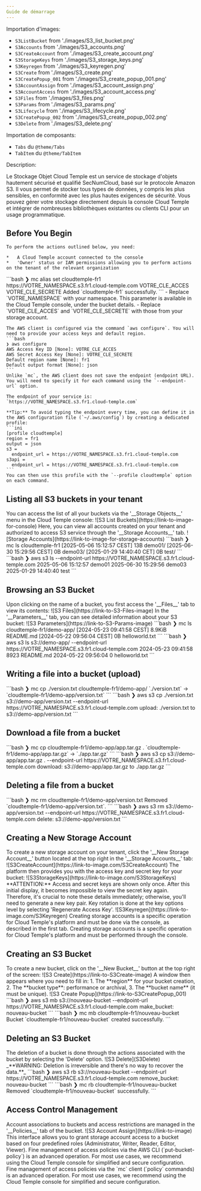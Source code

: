 ```yaml
---
Guide de démarrage
---
```


Importation d'images:

- `S3ListBucket` from './images/S3_list_bucket.png'
- `S3Accounts` from './images/S3_accounts.png'
- `S3CreateAccount` from './images/S3_create_account.png'
- `S3StorageKeys` from './images/S3_storage_keys.png'
- `S3Keyregen` from './images/S3_keyregen.png'
- `S3Create` from './images/S3_create.png'
- `S3CreatePopup_001` from './images/S3_create_popup_001.png'
- `S3AccountAssign` from './images/S3_account_assign.png'
- `S3AccountAccess` from './images/S3_account_access.png'
- `S3Files` from './images/S3_files.png'
- `S3Params` from './images/S3_params.png'
- `S3Lifecycle` from './images/S3_lifecycle.png'
- `S3CreatePopup_002` from './images/S3_create_popup_002.png'
- `S3Delete` from './images/S3_delete.png'

Importation de composants:

- `Tabs` du `@theme/Tabs`
- `TabItem` du `@theme/TabItem`

Description:

Le Stockage Objet Cloud Temple est un service de stockage d'objets hautement sécurisé et qualifié SecNumCloud, basé sur le protocole Amazon S3. Il vous permet de stocker tous types de données, y compris les plus sensibles, en conformité avec les plus hautes exigences de sécurité. Vous pouvez gérer votre stockage directement depuis la console Cloud Temple et intégrer de nombreuses bibliothèques existantes ou clients CLI pour un usage programmatique.

## Before You Begin

<Tabs>
  <TabItem value="Console Cloud Temple" label="Console Cloud Temple" default>

    To perform the actions outlined below, you need:

    *   A Cloud Temple account connected to the console
    *   'Owner' status or IAM permissions allowing you to perform actions on the tenant of the relevant organization

  </TabItem>
  <TabItem value="MC CLI" label="MC CLI">
    ```bash
    ❯ mc alias set cloudtemple-fr1 https://VOTRE_NAMESPACE.s3.fr1.cloud-temple.com VOTRE_CLE_ACCES VOTRE_CLE_SECRETE
    Added `cloudtemple-fr1` successfully.
    ```
    - Replace `VOTRE_NAMESPACE` with your namespace. This parameter is available in the Cloud Temple console, under the bucket details.
    - Replace `VOTRE_CLE_ACCES` and `VOTRE_CLE_SECRETE` with those from your storage account.

  </TabItem>
  <TabItem value="AWS CLI" label="AWS CLI">

    The AWS client is configured via the command `aws configure`. You will need to provide your access keys and default region.
    ```bash
    ❯ aws configure
    AWS Access Key ID [None]: VOTRE_CLE_ACCES
    AWS Secret Access Key [None]: VOTRE_CLE_SECRETE
    Default region name [None]: fr1
    Default output format [None]: json
    ```
    Unlike `mc`, the AWS client does not save the endpoint (endpoint URL). You will need to specify it for each command using the `--endpoint-url` option.

    The endpoint of your service is: `https://VOTRE_NAMESPACE.s3.fr1.cloud-temple.com`

    **Tip:** To avoid typing the endpoint every time, you can define it in the AWS configuration file (`~/.aws/config`) by creating a dedicated profile:
    ```ini
    [profile cloudtemple]
    region = fr1
    output = json
    s3 =
      endpoint_url = https://VOTRE_NAMESPACE.s3.fr1.cloud-temple.com
    s3api =
      endpoint_url = https://VOTRE_NAMESPACE.s3.fr1.cloud-temple.com
    ```
    You can then use this profile with the `--profile cloudtemple` option on each command.


  </TabItem>

</Tabs>

## Listing all S3 buckets in your tenant

<Tabs>
  <TabItem value="Console Cloud Temple" label="Console Cloud Temple" default>
    You can access the list of all your buckets via the '__Storage Objects__' menu in the Cloud Temple console:
    ![S3 List Buckets](https://link-to-image-for-console)
    Here, you can view all accounts created on your tenant and authorized to access S3 service through the '__Storage Accounts__' tab.
    ![Storage Accounts](https://link-to-image-for-storage-accounts)
  </TabItem>
  <TabItem value="MC CLI" label="MC CLI">
    ```bash
    ❯ mc ls cloudtemple-fr1
    [2025-05-06 15:12:57 CEST]     13B demo01/
    [2025-06-30 15:29:56 CEST]      0B demo03/
    [2025-01-29 14:40:40 CET]      0B test/
    ```
  </TabItem>
  <TabItem value="AWS CLI" label="AWS CLI">
    ```bash
    ❯ aws s3 ls --endpoint-url https://VOTRE_NAMESPACE.s3.fr1.cloud-temple.com
    2025-05-06 15:12:57 demo01
    2025-06-30 15:29:56 demo03
    2025-01-29 14:40:40 test
    ```
  </TabItem>

</Tabs>

## Browsing an S3 Bucket
<Tabs>
  <TabItem value="Console Cloud Temple" label="Console Cloud Temple" default>
    Upon clicking on the name of a bucket, you first access the '__Files__' tab to view its contents:
    ![S3 Files](https://link-to-S3-Files-image)
    In the '__Parameters__' tab, you can see detailed information about your S3 bucket:
    ![S3 Parameters](https://link-to-S3-Params-image)
  </TabItem>
  <TabItem value="MC CLI" label="MC CLI">
    ```bash
    ❯ mc ls cloudtemple-fr1/demo-app/
    [2024-05-23 09:41:58 CEST] 8.9KiB README.md
    [2024-05-22 09:56:04 CEST]      0B helloworld.txt
    ```
  </TabItem>

  <TabItem value="AWS CLI" label="AWS CLI">
    ```bash
    ❯ aws s3 ls s3://demo-app/ --endpoint-url https://VOTRE_NAMESPACE.s3.fr1.cloud-temple.com
    2024-05-23 09:41:58       8923 README.md
    2024-05-22 09:56:04          0 helloworld.txt
    ```
  </TabItem>

</Tabs>

## Writing a file into a bucket (upload)
<Tabs>
  <TabItem value="MC CLI" label="MC CLI" default>
    ```bash
    ❯ mc cp ./version.txt cloudtemple-fr1/demo-app/
    `./version.txt` -> `cloudtemple-fr1/demo-app/version.txt`
    ```
  </TabItem>

  <TabItem value="AWS CLI" label="AWS CLI">
    ```bash
    ❯ aws s3 cp ./version.txt s3://demo-app/version.txt --endpoint-url https://VOTRE_NAMESPACE.s3.fr1.cloud-temple.com
    upload: ./version.txt to s3://demo-app/version.txt
    ```
  </TabItem>

</Tabs>

## Download a file from a bucket
<Tabs>
  <TabItem value="MC CLI" label="MC CLI" default>
    ```bash
    ❯ mc cp cloudtemple-fr1/demo-app/app.tar.gz .
    `cloudtemple-fr1/demo-app/app.tar.gz` -> `./app.tar.gz`
    ```
  </TabItem>

  <TabItem value="AWS CLI" label="AWS CLI">
    ```bash
    ❯ aws s3 cp s3://demo-app/app.tar.gz . --endpoint-url https://VOTRE_NAMESPACE.s3.fr1.cloud-temple.com
    download: s3://demo-app/app.tar.gz to ./app.tar.gz
    ```
  </TabItem>

</Tabs>

## Deleting a file from a bucket
<Tabs>
  <TabItem value="MC CLI" label="MC CLI" default>
    ```bash
    ❯ mc rm cloudtemple-fr1/demo-app/version.txt
    Removed `cloudtemple-fr1/demo-app/version.txt`.
    ```
  </TabItem>

  <TabItem value="AWS CLI" label="AWS CLI">
    ```bash
    ❯ aws s3 rm s3://demo-app/version.txt --endpoint-url https://VOTRE_NAMESPACE.s3.fr1.cloud-temple.com
    delete: s3://demo-app/version.txt
    ```
  </TabItem>

</Tabs>

## Creating a New Storage Account
<Tabs>
  <TabItem value="Console Cloud Temple" label="Console Cloud Temple" default>
    To create a new storage account on your tenant, click the '__New Storage Account__' button located at the top right in the '__Storage Accounts__' tab:
    ![S3CreateAccount](https://link-to-image.com/S3CreateAccount)
    The platform then provides you with the access key and secret key for your bucket:
    ![S3StorageKeys](https://link-to-image.com/S3StorageKeys)
    **ATTENTION:** Access and secret keys are shown only once. After this initial display, it becomes impossible to view the secret key again. Therefore, it's crucial to note these details immediately; otherwise, you'll need to generate a new key pair.
    Key rotation is done at the key options level by selecting 'Regenerate Access Key'.
    ![S3Keyregen](https://link-to-image.com/S3Keyregen)
  </TabItem>
  <TabItem value="AWS CLI" label="AWS CLI">
    Creating storage accounts is a specific operation for Cloud Temple's platform and must be done via the console, as described in the first tab.
  </TabItem>
  <TabItem value="MC CLI" label="MC CLI">
    Creating storage accounts is a specific operation for Cloud Temple's platform and must be performed through the console.
  </TabItem>
</Tabs>

## Creating an S3 Bucket
<Tabs>
  <TabItem value="Console Cloud Temple" label="Console Cloud Temple" default>
    To create a new bucket, click on the '__New Bucket__' button at the top right of the screen:
    ![S3 Create](https://link-to-S3Create-image)
    A window then appears where you need to fill in:
    1. The **region** for your bucket creation,
    2. The **bucket type**: performance or archival,
    3. The **bucket name** (it must be unique).
    ![S3 Create Popup](https://link-to-S3CreatePopup_001)
  </TabItem>
  <TabItem value="AWS CLI" label="AWS CLI">
    ```bash
    ❯ aws s3 mb s3://nouveau-bucket --endpoint-url https://VOTRE_NAMESPACE.s3.fr1.cloud-temple.com
    make_bucket: nouveau-bucket
    ```
  </TabItem>
  <TabItem value="MC CLI" label="MC CLI">
    ```bash
    ❯ mc mb cloudtemple-fr1/nouveau-bucket
    Bucket `cloudtemple-fr1/nouveau-bucket` created successfully.
    ```
  </TabItem>
</Tabs>

## Deleting an S3 Bucket
<Tabs>
  <TabItem value="Console Cloud Temple" label="Console Cloud Temple" default>
    The deletion of a bucket is done through the actions associated with the bucket by selecting the 'Delete' option.
    ![S3 Delete](S3Delete)
    _**WARNING: Deletion is irreversible and there's no way to recover the data.**_
  </TabItem>
  <TabItem value="AWS CLI" label="AWS CLI">
    ```bash
    ❯ aws s3 rb s3://nouveau-bucket --endpoint-url https://VOTRE_NAMESPACE.s3.fr1.cloud-temple.com
    remove_bucket: nouveau-bucket
    ```
  </TabItem>
  <TabItem value="MC CLI" label="MC CLI">
    ```bash
    ❯ mc rb cloudtemple-fr1/nouveau-bucket
    Removed `cloudtemple-fr1/nouveau-bucket` successfully.
    ```
  </TabItem>
</Tabs>

## Access Control Management
<Tabs>
  <TabItem value="Console Cloud Temple" label="Console Cloud Temple" default>
    Account associations to buckets and access restrictions are managed in the '__Policies__' tab of the bucket.
    ![S3 Account Assign](https://link-to-image)
    This interface allows you to grant storage account access to a bucket based on four predefined roles (Administrator, Writer, Reader, Editor, Viewer).
  </TabItem>
  <TabItem value="AWS CLI" label="AWS CLI">
    Fine management of access policies via the AWS CLI (`put-bucket-policy`) is an advanced operation. For most use cases, we recommend using the Cloud Temple console for simplified and secure configuration.
  </TabItem>
  <TabItem value="MC CLI" label="MC CLI">
    Fine management of access policies via the `mc` client (`policy` commands) is an advanced operation. For most use cases, we recommend using the Cloud Temple console for simplified and secure configuration.
  </TabItem>
</Tabs>